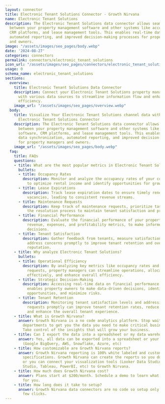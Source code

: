 ```yaml
---
layout: connector
title: Electronic Tenant Solutions Connector - Growth Nirvana
name: Electronic Tenant Solutions
description: The Electronic Tenant Solutions data connector allows seamless integration
  between your property management software and other systems like accounting software,
  CRM platforms, and lease management tools. This enables real-time data synchronization,
  automated reporting, and improved decision-making processes for property managers
  and owners.
image: "/assets/images/seo_pages/body.webp"
date: '2024-08-27'
categories: connectors
permalink: connectors/electronic_tenant_solutions
icon_url: "/assets/images/seo_pages/connectors/electronic_tenant_solutions"
usage: 0
schema_name: electronic_tenant_solutions
sections:
  overview:
    title: Electronic Tenant Solutions Data Connector
    description: Connect your Electronic Tenant Solutions property management software
      with various data sources to streamline information flow and enhance operational
      efficiency.
    image_url: "/assets/images/seo_pages/overview.webp"
  body:
    title: Visualize Your Electronic Tenant Solutions channel data with Growth Nirvana's
      Electronic Tenant Solutions Connector
    description: The Electronic Tenant Solutions data connector allows seamless integration
      between your property management software and other systems like accounting
      software, CRM platforms, and lease management tools. This enables real-time
      data synchronization, automated reporting, and improved decision-making processes
      for property managers and owners.
    image_url: "/assets/images/seo_pages/body.webp"
  faq:
    title: FAQs
    questions:
    - title: What are the most popular metrics in Electronic Tenant Solutions to analyze?
      bullets:
      - title: Occupancy Rates
        description: Monitor and analyze the occupancy rates of your commercial properties
          to optimize rental income and identify opportunities for growth.
      - title: Lease Expirations
        description: Track lease expiration dates to ensure timely renewals and prevent
          vacancies, leading to consistent revenue streams.
      - title: Maintenance Requests
        description: Keep track of maintenance requests, prioritize tasks, and streamline
          the resolution process to maintain tenant satisfaction and property value.
      - title: Financial Performance
        description: Evaluate the financial performance of your properties, including
          revenue, expenses, and profitability metrics, to make informed investment
          decisions.
      - title: Tenant Satisfaction
        description: Gather feedback from tenants, measure satisfaction levels, and
          address concerns promptly to improve tenant retention and overall property
          reputation.
    - title: Why analyze Electronic Tenant Solutions?
      bullets:
      - title: Operational Efficiency
        description: By analyzing key metrics like occupancy rates and maintenance
          requests, property managers can streamline operations, allocate resources
          effectively, and enhance overall efficiency.
      - title: Strategic Decision-Making
        description: Accessing real-time data on financial performance and lease expirations
          enables property owners to make data-driven decisions, identify revenue
          opportunities, and minimize risks.
      - title: Tenant Retention
        description: Monitoring tenant satisfaction levels and addressing maintenance
          requests promptly can improve tenant retention rates, reduce vacancies,
          and enhance the overall tenant experience.
    - title: What is Growth Nirvana?
      answer: Growth Nirvana is a no code analytics platform. Stop waiting for other
        departments to get you the data you need to make critical business decisions.
        Take control of the insights that will grow your business.
    - title: Can I export the data into a spreadsheet or my data warehouse?
      answer: Yes, all data can be exported into a spreadsheet or your data warehouse
        (Google BigQuery, AWS, Snowflake, Azure, etc)
    - title: How customizable are Growth Nirvana reports?
      answer: Growth Nirvana reporting is 100% white labeled and customized to your
        specifications. Growth Nirvana can create the reports so you don’t have to
        or you can connect your visualization tools (Looker Data Studio/Google Data
        Studio, Tableau, PowerBI, etc) to Growth Nirvana.
    - title: How much does Growth Nirvana cost?
      answer: Plans start at $200/month. Schedule a demo to learn what plan is best
        for you.
    - title: How long does it take to setup?
      answer: Growth Nirvana data connectors are no code so setup only requires a
        few clicks.
---
```


